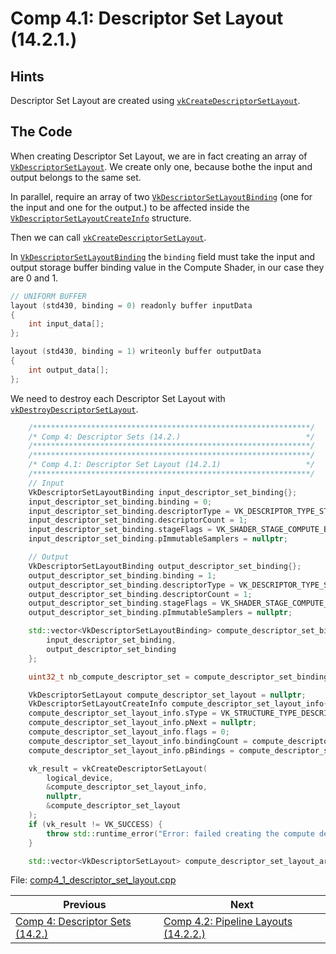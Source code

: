 # **Comp 4.1: Descriptor Set Layout (14.2.1.)**
## **Hints**
Descriptor Set Layout are created using [`vkCreateDescriptorSetLayout`](https://registry.khronos.org/vulkan/specs/1.3-extensions/html/chap14.html#vkCreateDescriptorSetLayout).

## **The Code**
When creating Descriptor Set Layout, we are in fact creating an array of [`VkDescriptorSetLayout`](https://registry.khronos.org/vulkan/specs/1.3-extensions/html/chap14.html#descriptorsets-setlayout). We create only one, because bothe the input and output belongs to the same set.

In parallel, require an array of two [`VkDescriptorSetLayoutBinding`](https://registry.khronos.org/vulkan/specs/1.3-extensions/html/chap14.html#VkDescriptorSetLayoutBinding) (one for the input and one for the output.) to be affected inside the [`VkDescriptorSetLayoutCreateInfo`](https://registry.khronos.org/vulkan/specs/1.3-extensions/html/chap14.html#VkDescriptorSetLayoutCreateInfo) structure.

Then we can call [`vkCreateDescriptorSetLayout`](https://registry.khronos.org/vulkan/specs/1.3-extensions/html/chap14.html#vkCreateDescriptorSetLayout).

In [`VkDescriptorSetLayoutBinding`](https://registry.khronos.org/vulkan/specs/1.3-extensions/html/chap14.html#VkDescriptorSetLayoutBinding) the `binding` field must take the input and output storage buffer binding value in the Compute Shader, in our case they are 0 and 1.

```C
// UNIFORM BUFFER
layout (std430, binding = 0) readonly buffer inputData
{
    int input_data[];
};

layout (std430, binding = 1) writeonly buffer outputData
{
    int output_data[];
};
```

We need to destroy each Descriptor Set Layout with [`vkDestroyDescriptorSetLayout`](https://registry.khronos.org/vulkan/specs/1.3-extensions/html/chap14.html#vkDestroyDescriptorSetLayout).

```C++
    /**************************************************************/
	/* Comp 4: Descriptor Sets (14.2.)                            */
	/**************************************************************/
	/**************************************************************/
	/* Comp 4.1: Descriptor Set Layout (14.2.1)                   */
	/**************************************************************/
    // Input
	VkDescriptorSetLayoutBinding input_descriptor_set_binding{};
	input_descriptor_set_binding.binding = 0;
	input_descriptor_set_binding.descriptorType = VK_DESCRIPTOR_TYPE_STORAGE_BUFFER;
	input_descriptor_set_binding.descriptorCount = 1;
	input_descriptor_set_binding.stageFlags = VK_SHADER_STAGE_COMPUTE_BIT;
	input_descriptor_set_binding.pImmutableSamplers = nullptr;

	// Output
	VkDescriptorSetLayoutBinding output_descriptor_set_binding{};
	output_descriptor_set_binding.binding = 1;
	output_descriptor_set_binding.descriptorType = VK_DESCRIPTOR_TYPE_STORAGE_BUFFER;
	output_descriptor_set_binding.descriptorCount = 1;
	output_descriptor_set_binding.stageFlags = VK_SHADER_STAGE_COMPUTE_BIT;
	output_descriptor_set_binding.pImmutableSamplers = nullptr;

	std::vector<VkDescriptorSetLayoutBinding> compute_descriptor_set_binding_arr = {
		input_descriptor_set_binding,
		output_descriptor_set_binding
	};

	uint32_t nb_compute_descriptor_set = compute_descriptor_set_binding_arr.size();

	VkDescriptorSetLayout compute_descriptor_set_layout = nullptr;
	VkDescriptorSetLayoutCreateInfo compute_descriptor_set_layout_info{};
	compute_descriptor_set_layout_info.sType = VK_STRUCTURE_TYPE_DESCRIPTOR_SET_LAYOUT_CREATE_INFO;
	compute_descriptor_set_layout_info.pNext = nullptr;
	compute_descriptor_set_layout_info.flags = 0;
	compute_descriptor_set_layout_info.bindingCount = compute_descriptor_set_binding_arr.size();
	compute_descriptor_set_layout_info.pBindings = compute_descriptor_set_binding_arr.data();

	vk_result = vkCreateDescriptorSetLayout(
		logical_device,
		&compute_descriptor_set_layout_info,
		nullptr,
		&compute_descriptor_set_layout
	);
	if (vk_result != VK_SUCCESS) {
		throw std::runtime_error("Error: failed creating the compute descriptor set layout!");
	}

	std::vector<VkDescriptorSetLayout> compute_descriptor_set_layout_arr(1, compute_descriptor_set_layout);
```

File: [comp4_1_descriptor_set_layout.cpp](../../Code/comp_4_1_descriptor_set_layout.cpp)

| Previous | Next |
|---|---|
| [Comp 4: Descriptor Sets (14.2.)](comp4_descriptor_sets.md) | [Comp 4.2: Pipeline Layouts (14.2.2.)](comp4_2_pipeline_layouts.md) |

